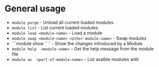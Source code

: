 # General usage
* ```module purge```                                     - Unload all current loaded modules
* ```module list```                                      - List current loaded modules
* ```module load <module-name>```                        - Load a module
* ```module swap <module-name> <other-module-name>```    - Swap modules
* ```module show <module-name>````                       - Show the changes introduced by a Module
* ```module help  <module-name>```                       - Get the help message from the module file
* ```module av  <part-of-module-name>```                 - List avalble modules with <part-of-module-name>

